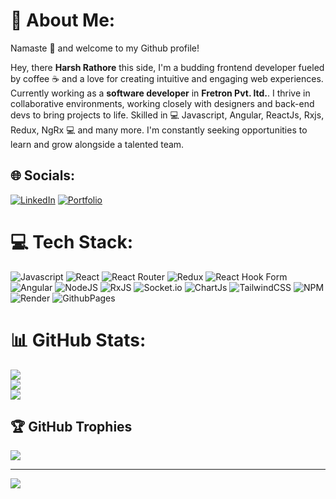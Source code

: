 # 💫 About Me:
Namaste 🙏 and welcome to my Github profile! 

Hey, there **Harsh Rathore** this side, I'm a budding frontend developer fueled by coffee ☕ and a love for creating intuitive and engaging web experiences. Currently working as a **software developer** in **Fretron Pvt. ltd.**. I thrive in collaborative environments, working closely with designers and back-end devs to bring projects to life. Skilled in 💻 Javascript, Angular, ReactJs, Rxjs, Redux, NgRx 💻 and many more. I'm constantly seeking opportunities to learn and grow alongside a talented team.


## 🌐 Socials:
[![LinkedIn](https://img.shields.io/badge/LinkedIn-0077B5?style=for-the-badge&logo=linkedin&logoColor=white)](https://www.linkedin.com/in/rathoreharsh-o1/) [![Portfolio](https://img.shields.io/badge/Portfolio-255E63?style=for-the-badge&logo=About.me&logoColor=white)](https://harshrathore.netlify.app/) 

# 💻 Tech Stack:
![Javascript](https://img.shields.io/badge/JavaScript-F7DF1E?style=for-the-badge&logo=javascript&logoColor=black) ![React](https://img.shields.io/badge/react-%2320232a.svg?style=for-the-badge&logo=react&logoColor=%2361DAFB) ![React Router](https://img.shields.io/badge/React_Router-CA4245?style=for-the-badge&logo=react-router&logoColor=white) ![Redux](https://img.shields.io/badge/redux-%23593d88.svg?style=for-the-badge&logo=redux&logoColor=white) ![React Hook Form](https://img.shields.io/badge/React%20Hook%20Form-%23EC5990.svg?style=for-the-badge&logo=reacthookform&logoColor=white)  ![Angular](https://img.shields.io/badge/angular-%23DD0031.svg?style=for-the-badge&logo=angular&logoColor=white) ![NodeJS](https://img.shields.io/badge/node.js-6DA55F?style=for-the-badge&logo=node.js&logoColor=white)  ![RxJS](https://img.shields.io/badge/rxjs-%23B7178C.svg?style=for-the-badge&logo=reactivex&logoColor=white)  ![Socket.io](https://img.shields.io/badge/Socket.io-black?style=for-the-badge&logo=socket.io&badgeColor=010101) ![ChartJs](https://img.shields.io/badge/Chart%20js-FF6384?style=for-the-badge&logo=chartdotjs&logoColor=white) ![TailwindCSS](https://img.shields.io/badge/Tailwind_CSS-38B2AC?style=for-the-badge&logo=tailwind-css&logoColor=white) ![NPM](https://img.shields.io/badge/NPM-%23CB3837.svg?style=for-the-badge&logo=npm&logoColor=white) ![Render](https://img.shields.io/badge/Render-%46E3B7.svg?style=for-the-badge&logo=render&logoColor=white) ![GithubPages](https://img.shields.io/badge/github%20pages-121013?style=for-the-badge&logo=github&logoColor=white)
# 📊 GitHub Stats:
![](https://github-readme-stats.vercel.app/api?username=HarshRathore-sudo&theme=radical&hide_border=false&include_all_commits=true&count_private=true)<br/>
![](https://github-readme-streak-stats.herokuapp.com/?user=HarshRathore-sudo&theme=radical&hide_border=false)<br/>
![](https://github-readme-stats.vercel.app/api/top-langs/?username=HarshRathore-sudo&theme=radical&hide_border=false&include_all_commits=true&count_private=true&layout=compact)

## 🏆 GitHub Trophies
![](https://github-profile-trophy.vercel.app/?username=HarshRathore-sudo&theme=radical&no-frame=false&no-bg=false&margin-w=4)

---
[![](https://visitcount.itsvg.in/api?id=HarshRathore-sudo&icon=1&color=6)](https://visitcount.itsvg.in)


